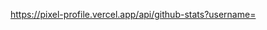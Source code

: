 <!--Replace <username> with your own GitHub username.-->
https://pixel-profile.vercel.app/api/github-stats?username=<guilhemvnt>
